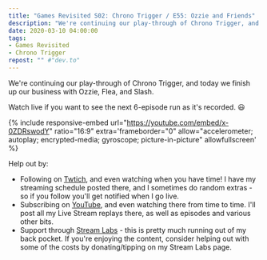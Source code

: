 ```yaml
---
title: "Games Revisited S02: Chrono Trigger / E55: Ozzie and Friends"
description: "We're continuing our play-through of Chrono Trigger, and today we finish up our business with Ozzie, Flea, and Slash."
date: 2020-03-10 04:00:00
tags:
- Games Revisited
- Chrono Trigger
repost: "" #"dev.to"
---
```


We're continuing our play-through of Chrono Trigger, and today we finish up our business with Ozzie, Flea, and Slash.

Watch live if you want to see the next 6-episode run as it's recorded. :smiley:
<!--more-->

{% include responsive-embed url="https://youtube.com/embed/x-0ZDRswodY" ratio="16:9" extra='frameborder="0" allow="accelerometer; autoplay; encrypted-media; gyroscope; picture-in-picture" allowfullscreen' %}

Help out by:
 * Following on [Twtich](https://twitch.tv/AnonJr_Live), and even watching when you have time! I have my streaming schedule posted there, and I sometimes do random extras - so if you follow you'll get notified when I go live.
 * Subscribing on [YouTube](http://www.youtube.com/channel/UCXafqhKHbkSUIrq0LAuu0tw), and even watching there from time to time. I'll post all my Live Stream replays there, as well as episodes and various other bits.
 * Support through [Stream Labs](https://streamlabs.com/anonjr_live) - this is pretty much running out of my back pocket. If you're enjoying the content, consider helping out with some of the costs by donating/tipping on my Stream Labs page.